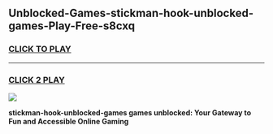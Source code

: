 
## Unblocked-Games-stickman-hook-unblocked-games-Play-Free-s8cxq
<h3>
<a href="https://premium76.site?title=stickman-hook-unblocked-games&ref=19M">CLICK TO PLAY</a></h3>
<hr>

<h3>
<a href="https://premium76.site?title=stickman-hook-unblocked-games&ref=19M">CLICK 2 PLAY</a>
  
</h3>

<a href="https://premium76.site?title=stickman-hook-unblocked-games&ref=19M"><img src="https://clearcache.store/games.png"></a>


**stickman-hook-unblocked-games games unblocked: Your Gateway to Fun and Accessible Online Gaming**
